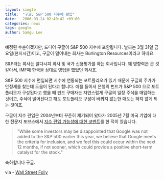 ```yaml
---
layout: single
title:  "구글, S&P 500 지수에 편입"
date:   2006-03-24 02:40:42 +09:00
categories: news
tags: google
author: Samgu Lee
---
```

예정된 수순이겠지만, 드디어 구글이 S&P 500 지수에 포함됩니다. 날짜는 3월 31일 금요일(현지시간)이고, 구글이 밀어내는 회사는 Burlington Resources이라고 하네요.

S&P라는 회사는 알다시피 회사 및 국가 신용평가를 하는 회사입니다. 꽤 영향력은 큰 것 같아서, IMF때 한국을 상대로 영업을 했었던 회사죠.

S&P 500 지수에 편입되면 지수에 연동되는 포트폴리오가 있기 때문에 구글의 주가가 안정세를 찾는데 도움이 된다고 합니다. 예를 들어서 은행의 펀드가 S&P 500 으로 포트폴리오가 구성된다고 했을 때 펀드 구매자는 자연스럽게 구글의 일정 주식을 매입하는 것이고, 주식이 떨어진다고 해도 포트폴리오 구성이 바뀌지 않는한 매도는 하지 않게 되는 것이죠.

구글이 지수 편입은 2004년부터 꾸준히 제기되어 왔다가 2005년 7월 미국 기업에 대한 전문지 포브스에서 [지수 편입 가능성에 대한 코멘트](http://www.forbes.com/markets/2005/07/19/google-SP-500-0719markets10.html)를 한 적이 있습니다.

> "While some investors may be disappointed that Google was not added to the S&P 500 earlier this year, we believe that Google meets the criteria for inclusion, and we feel this could occur within the next 12 months, if not sooner, which could provide a positive short-term catalyst for the stock."

축하합니다 구글.

via - [Wall Street Folly](http://wallstfolly.typepad.com/wallstfolly/2006/03/google_was_adde.html)
